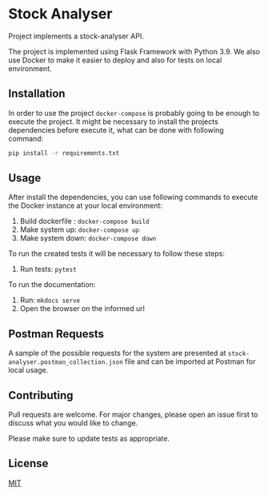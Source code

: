 # Stock Analyser

Project implements a stock-analyser API.

The project is implemented using Flask Framework with Python 3.9. We also use Docker to make it easier to deploy and also for tests on local environment.

## Installation

In order to use the project `docker-compose` is probably going to be enough to execute the project. It might be necessary to install the projects dependencies before execute it, what can be done with following command:

```bash
pip install -r requirements.txt
```

## Usage

After install the dependencies, you can use following commands to execute the Docker instance at your local environment:
1. Build dockerfile : `docker-compose build`
2. Make system up: `docker-compose up`
3. Make system down: `docker-compose down`

To run the created tests it will be necessary to follow these steps:
1. Run tests: `pytest`

To run the documentation:
1. Run: `mkdocs serve`
2. Open the browser on the informed url

## Postman Requests
A sample of the possible requests for the system are presented at `stock-analyser.postman_collection.json` file and can be imported at Postman for local usage.

## Contributing
Pull requests are welcome. For major changes, please open an issue first to discuss what you would like to change.

Please make sure to update tests as appropriate.

## License
[MIT](https://choosealicense.com/licenses/mit/)
